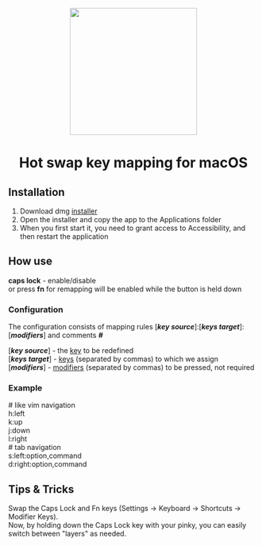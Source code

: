 <p align="center">
  <img width="256" height="256" src="https://github.com/bornthenord/keyborg/blob/main/logo.png">
<p>
<h1 align="center">Hot swap key mapping for macOS</h1>

## Installation
1. Download dmg [installer](https://github.com/bornthenord/keyborg/releases)
2. Open the installer and copy the app to the Applications folder
3. When you first start it, you need to grant access to Accessibility, and then restart the application

## How use
<b>caps lock</b> - enable/disable\
or press <b>fn</b> for remapping will be enabled while the button is held down

### Configuration

The configuration consists of mapping rules [***key source***]:[***keys target***]:[***modifiers***] and comments ***#***

[***key source***] - the [key](https://github.com/bornthenord/keyborg/blob/main/src/Keyborg/Keyborg/Keyboard/Keys/Key.swift) to be redefined\
[***keys target***] - [keys](https://github.com/bornthenord/keyborg/blob/main/src/Keyborg/Keyborg/Keyboard/Keys/Key.swift) (separated by commas) to which we assign\
[***modifiers***] - [modifiers](https://github.com/bornthenord/keyborg/blob/main/src/Keyborg/Keyborg/Keyboard/Keys/Modifier.swift) (separated by commas) to be pressed, not required

### Example

\# like vim navigation\
h:left\
k:up\
j:down\
l:right\
\# tab navigation\
s:left:option,command\
d:right:option,command

## Tips & Tricks
Swap the Caps Lock and Fn keys (Settings -> Keyboard -> Shortcuts -> Modifier Keys).\
Now, by holding down the Caps Lock key with your pinky, you can easily switch between "layers" as needed.
